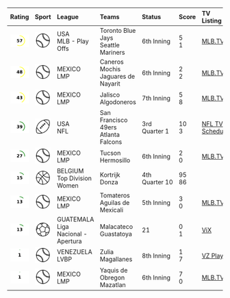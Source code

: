 | Rating                                                                                                                                 | Sport                                                                                                                     | League                                | Teams                                  | Status         | Score    | TV Listing                                                          |
|:---------------------------------------------------------------------------------------------------------------------------------------|:--------------------------------------------------------------------------------------------------------------------------|:--------------------------------------|:---------------------------------------|:---------------|:---------|:--------------------------------------------------------------------|
| <img src="https://raw.githubusercontent.com/BlakeDuncan25/Donut-SVG-Ratings/bac4e4a278175106499642192132b1786a9aec38/57.svg" alt="57"> | <img src="https://raw.githubusercontent.com/BlakeDuncan25/Donut-SVG-Ratings/master/baseball.png" alt="Baseball">          | USA<br>MLB - Play Offs                | Toronto Blue Jays<br>Seattle Mariners  | 6th Inning     | 5<br>1   | <a href="https://www.mlb.com/live-stream-games">MLB.TV</a>          |
| <img src="https://raw.githubusercontent.com/BlakeDuncan25/Donut-SVG-Ratings/bac4e4a278175106499642192132b1786a9aec38/48.svg" alt="48"> | <img src="https://raw.githubusercontent.com/BlakeDuncan25/Donut-SVG-Ratings/master/baseball.png" alt="Baseball">          | MEXICO<br>LMP                         | Caneros Mochis<br>Jaguares de Nayarit  | 6th Inning     | 2<br>2   | <a href="https://www.mlb.com/tv">MLB.TV</a>                         |
| <img src="https://raw.githubusercontent.com/BlakeDuncan25/Donut-SVG-Ratings/bac4e4a278175106499642192132b1786a9aec38/43.svg" alt="43"> | <img src="https://raw.githubusercontent.com/BlakeDuncan25/Donut-SVG-Ratings/master/baseball.png" alt="Baseball">          | MEXICO<br>LMP                         | Jalisco<br>Algodoneros                 | 7th Inning     | 5<br>8   | <a href="https://www.mlb.com/tv">MLB.TV</a>                         |
| <img src="https://raw.githubusercontent.com/BlakeDuncan25/Donut-SVG-Ratings/bac4e4a278175106499642192132b1786a9aec38/39.svg" alt="39"> | <img src="https://raw.githubusercontent.com/BlakeDuncan25/Donut-SVG-Ratings/master/football.png" alt="American Football"> | USA<br>NFL                            | San Francisco 49ers<br>Atlanta Falcons | 3rd Quarter 1  | 10<br>3  | <a href="https://fbschedules.com/nfl-schedule/">NFL TV Schedule</a> |
| <img src="https://raw.githubusercontent.com/BlakeDuncan25/Donut-SVG-Ratings/bac4e4a278175106499642192132b1786a9aec38/27.svg" alt="27"> | <img src="https://raw.githubusercontent.com/BlakeDuncan25/Donut-SVG-Ratings/master/baseball.png" alt="Baseball">          | MEXICO<br>LMP                         | Tucson<br>Hermosillo                   | 6th Inning     | 2<br>0   | <a href="https://www.mlb.com/tv">MLB.TV</a>                         |
| <img src="https://raw.githubusercontent.com/BlakeDuncan25/Donut-SVG-Ratings/bac4e4a278175106499642192132b1786a9aec38/15.svg" alt="15"> | <img src="https://raw.githubusercontent.com/BlakeDuncan25/Donut-SVG-Ratings/master/basketball.png" alt="Basketball">      | BELGIUM<br>Top Division Women         | Kortrijk<br>Donza                      | 4th Quarter 10 | 95<br>86 | <a href="#N/A"></a>                                                 |
| <img src="https://raw.githubusercontent.com/BlakeDuncan25/Donut-SVG-Ratings/bac4e4a278175106499642192132b1786a9aec38/13.svg" alt="13"> | <img src="https://raw.githubusercontent.com/BlakeDuncan25/Donut-SVG-Ratings/master/baseball.png" alt="Baseball">          | MEXICO<br>LMP                         | Tomateros<br>Aguilas de Mexicali       | 5th Inning     | 3<br>0   | <a href="https://www.mlb.com/tv">MLB.TV</a>                         |
| <img src="https://raw.githubusercontent.com/BlakeDuncan25/Donut-SVG-Ratings/bac4e4a278175106499642192132b1786a9aec38/13.svg" alt="13"> | <img src="https://raw.githubusercontent.com/BlakeDuncan25/Donut-SVG-Ratings/master/soccer.png" alt="Soccer">              | GUATEMALA<br>Liga Nacional - Apertura | Malacateco<br>Guastatoya               | 21             | 0<br>1   | <a href="https://vix.com/es-es/deportes">ViX</a>                    |
| <img src="https://raw.githubusercontent.com/BlakeDuncan25/Donut-SVG-Ratings/bac4e4a278175106499642192132b1786a9aec38/1.svg" alt="1">   | <img src="https://raw.githubusercontent.com/BlakeDuncan25/Donut-SVG-Ratings/master/baseball.png" alt="Baseball">          | VENEZUELA<br>LVBP                     | Zulia<br>Magallanes                    | 8th Inning     | 1<br>7   | <a href="https://fanatiz.com/plan-vz-play">VZ Play</a>              |
| <img src="https://raw.githubusercontent.com/BlakeDuncan25/Donut-SVG-Ratings/bac4e4a278175106499642192132b1786a9aec38/1.svg" alt="1">   | <img src="https://raw.githubusercontent.com/BlakeDuncan25/Donut-SVG-Ratings/master/baseball.png" alt="Baseball">          | MEXICO<br>LMP                         | Yaquis de Obregon<br>Mazatlan          | 6th Inning     | 7<br>0   | <a href="https://www.mlb.com/tv">MLB.TV</a>                         |